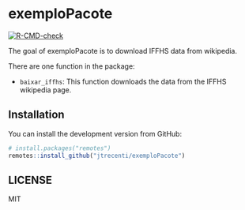 
<!-- README.md is generated from README.Rmd. Please edit that file -->

# exemploPacote

<!-- badges: start -->

[![R-CMD-check](https://github.com/jtrecenti/exemploPacote/actions/workflows/R-CMD-check.yaml/badge.svg)](https://github.com/jtrecenti/exemploPacote/actions/workflows/R-CMD-check.yaml)
<!-- badges: end -->

The goal of exemploPacote is to download IFFHS data from wikipedia.

There are one function in the package:

- `baixar_iffhs`: This function downloads the data from the IFFHS
  wikipedia page.

## Installation

You can install the development version from GitHub:

``` r
# install.packages("remotes")
remotes::install_github("jtrecenti/exemploPacote")
```

## LICENSE

MIT
